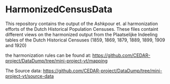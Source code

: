 # HarmonizedCensusData
This repository contains the output of the Ashkpour et. al harmonization efforts of the Dutch Historical Population Censuses.
These files containt different views on the harmonized output from the Plaatselijke Indeeling tables of the Dutch Historical 
Censuses (1859, 1869, 1879, 1889, 1899, 1909 and 1920)

the harmonization rules can be found at:
https://github.com/CEDAR-project/DataDump/tree/mini-project-vt/mapping

The Source data:
https://github.com/CEDAR-project/DataDump/tree/mini-project-vt/source-data
